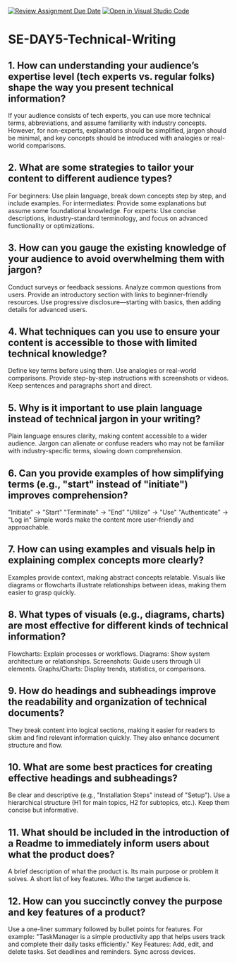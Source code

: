 [![Review Assignment Due Date](https://classroom.github.com/assets/deadline-readme-button-22041afd0340ce965d47ae6ef1cefeee28c7c493a6346c4f15d667ab976d596c.svg)](https://classroom.github.com/a/zsAR-pyY)
[![Open in Visual Studio Code](https://classroom.github.com/assets/open-in-vscode-2e0aaae1b6195c2367325f4f02e2d04e9abb55f0b24a779b69b11b9e10269abc.svg)](https://classroom.github.com/online_ide?assignment_repo_id=18455981&assignment_repo_type=AssignmentRepo)
# SE-DAY5-Technical-Writing
## 1. How can understanding your audience’s expertise level (tech experts vs. regular folks) shape the way you present technical information?
   If your audience consists of tech experts, you can use more technical terms, abbreviations, and assume familiarity with industry concepts. However, for non-experts, 
   explanations should be simplified, jargon should be minimal, and key concepts should be introduced with analogies or real-world comparisons.

## 2. What are some strategies to tailor your content to different audience types?
   For beginners: Use plain language, break down concepts step by step, and include examples.
   For intermediates: Provide some explanations but assume some foundational knowledge.
   For experts: Use concise descriptions, industry-standard terminology, and focus on advanced functionality or optimizations.

## 3. How can you gauge the existing knowledge of your audience to avoid overwhelming them with jargon?
  Conduct surveys or feedback sessions.
  Analyze common questions from users.
  Provide an introductory section with links to beginner-friendly resources.
  Use progressive disclosure—starting with basics, then adding details for advanced users.

## 4. What techniques can you use to ensure your content is accessible to those with limited technical knowledge?
   Define key terms before using them.
   Use analogies or real-world comparisons.
   Provide step-by-step instructions with screenshots or videos.
   Keep sentences and paragraphs short and direct.

## 5. Why is it important to use plain language instead of technical jargon in your writing?
  Plain language ensures clarity, making content accessible to a wider audience. Jargon can alienate or confuse readers who may not be familiar with industry-specific terms, 
  slowing down comprehension.

## 6. Can you provide examples of how simplifying terms (e.g., "start" instead of "initiate") improves comprehension?
  "Initiate" → "Start"
  "Terminate" → "End"
  "Utilize" → "Use"
  "Authenticate" → "Log in"
  Simple words make the content more user-friendly and approachable.
  
## 7. How can using examples and visuals help in explaining complex concepts more clearly?
   Examples provide context, making abstract concepts relatable. Visuals like diagrams or flowcharts illustrate relationships between ideas, making them easier to grasp 
   quickly.
   
## 8. What types of visuals (e.g., diagrams, charts) are most effective for different kinds of technical information?
  Flowcharts: Explain processes or workflows.
  Diagrams: Show system architecture or relationships.
  Screenshots: Guide users through UI elements.
  Graphs/Charts: Display trends, statistics, or comparisons.

## 9. How do headings and subheadings improve the readability and organization of technical documents?
   They break content into logical sections, making it easier for readers to skim and find relevant information quickly. They also enhance document structure and flow.
   
## 10. What are some best practices for creating effective headings and subheadings?
   Be clear and descriptive (e.g., "Installation Steps" instead of "Setup").
   Use a hierarchical structure (H1 for main topics, H2 for subtopics, etc.).
   Keep them concise but informative.

## 11. What should be included in the introduction of a Readme to immediately inform users about what the product does?
  A brief description of what the product is.
  Its main purpose or problem it solves.
  A short list of key features.
  Who the target audience is.

## 12. How can you succinctly convey the purpose and key features of a product?
   Use a one-liner summary followed by bullet points for features. For example:
  "TaskManager is a simple productivity app that helps users track and complete their daily tasks efficiently."
   Key Features:
   Add, edit, and delete tasks.
   Set deadlines and reminders.
   Sync across devices.




